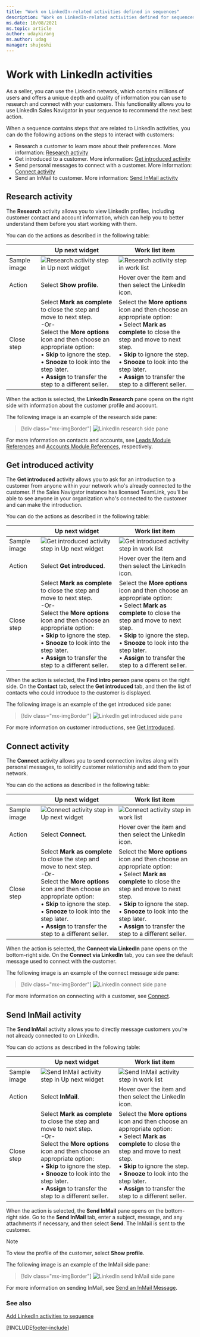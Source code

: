 ```yaml
---
title: "Work on LinkedIn-related activities defined in sequences"
description: "Work on LinkedIn-related activities defined for sequences in sales accelerator to display steps in work list and Up next widget."
ms.date: 10/08/2021
ms.topic: article
author: udaykirang
ms.author: udag
manager: shujoshi
---
```


# Work with LinkedIn activities

As a seller, you can use the LinkedIn network, which contains millions of users and offers a unique depth and quality of information you can use to research and connect with your customers. This functionality allows you to use LinkedIn Sales Navigator in your sequence to recommend the next best action.

When a sequence contains steps that are related to LinkedIn activities, you can do the following actions on the steps to interact with customers:

-	Research a customer to learn more about their preferences. More information: [Research activity](#research-activity)
-	Get introduced to a customer. More information: [Get introduced activity](#get-introduced-activity)
-	Send personal messages to connect with a customer. More information: [Connect activity](#connect-activity)
-	Send an InMail to customer. More information: [Send InMail activity](#send-inmail-activity)

## Research activity

The **Research** activity allows you to view LinkedIn profiles, including customer contact and account information, which can help you to better understand them before you start working with them.

You can do the actions as described in the following table:

|              | Up next widget | Work list item |
|--------------|----------------|----------------|
| Sample image | ![Research activity step in Up next widget](media/sa-linkedin-activity-research-step.png "Research activity step in Up next widget") | ![Research activity step in work list](media/sa-linkedin-activity-research-step-work-list.png "Research activity step in work list")|
| Action | Select **Show profile**. | Hover over the item and then select the LinkedIn icon. |
| Close step | Select **Mark as complete** to close the step and move to next step. <br>-Or-<br>Select the **More options** icon and then choose an appropriate option:<br>•	**Skip** to ignore the step.<br>•	**Snooze** to look into the step later.<br>•	**Assign** to transfer the step to a different seller. | Select the **More options** icon and then choose an appropriate option:<br>•	Select **Mark as complete** to close the step and move to next step.<br>•	**Skip** to ignore the step.<br>•	**Snooze** to look into the step later.<br>•	**Assign** to transfer the step to a different seller. |

When the action is selected, the **LinkedIn Research** pane opens on the right side with information about the customer profile and account. 

The following image is an example of the research side pane:
 
>[!div class="mx-imgBorder"]
>![LinkedIn research side pane](media/sa-linkedin-research-side-pane.png "LinkedIn research side pane")

For more information on contacts and accounts, see [Leads Module References](/linkedin/sales/display-services/leads-screenshots) and [Accounts Module References](/linkedin/sales/display-services/accounts-screenshots), respectively.

## Get introduced activity

The **Get introduced** activity allows you to ask for an introduction to a customer from anyone within your network who's already connected to the customer. If the Sales Navigator instance has licensed TeamLink, you’ll be able to see anyone in your organization who's connected to the customer and can make the introduction.

You can do the actions as described in the following table:

|              | Up next widget | Work list item |
|--------------|----------------|----------------|
| Sample image | ![Get introduced activity step in Up next widget](media/sa-linkedin-activity-get-introduced-step.png "Get introduced activity step in Up next widget") | ![Get introduced activity step in work list](media/sa-linkedin-activity-get-introduced-step-work-list.png "Get introduced activity step in work list")|
| Action | Select **Get introduced**. | Hover over the item and then select the LinkedIn icon. |
| Close step | Select **Mark as complete** to close the step and move to next step. <br>-Or-<br>Select the **More options** icon and then choose an appropriate option:<br>•	**Skip** to ignore the step.<br>•	**Snooze** to look into the step later.<br>•	**Assign** to transfer the step to a different seller. | Select the **More options** icon and then choose an appropriate option:<br>•	Select **Mark as complete** to close the step and move to next step.<br>•	**Skip** to ignore the step.<br>•	**Snooze** to look into the step later.<br>•	**Assign** to transfer the step to a different seller. |

When the action is selected, the **Find intro person** pane opens on the right side. On the **Contact** tab, select the **Get introduced** tab, and then the list of contacts who could introduce to the customer is displayed.  

The following image is an example of the get introduced side pane:

>[!div class="mx-imgBorder"]
>![LinkedIn get introduced side pane](media/sa-linkedin-get-introduced-side-pane.png "LinkedIn get introduced side pane") 

For more information on customer introductions, see [Get Introduced](/linkedin/sales/display-services/leads-screenshots#get-introduced).

## Connect activity

The **Connect** activity allows you to send connection invites along with personal messages, to solidify customer relationship and add them to your network.

You can do the actions as described in the following table:

|              | Up next widget | Work list item |
|--------------|----------------|----------------|
| Sample image | ![Connect activity step in Up next widget](media/sa-linkedin-activity-connect-step.png "Connect activity step in Up next widget") | ![Connect activity step in work list](media/sa-linkedin-activity-connect-step-work-list.png "Connect activity step in work list")|
| Action | Select **Connect**. | Hover over the item and then select the LinkedIn icon. |
| Close step | Select **Mark as complete** to close the step and move to next step. <br>-Or-<br>Select the **More options** icon and then choose an appropriate option:<br>•	**Skip** to ignore the step.<br>•	**Snooze** to look into the step later.<br>•	**Assign** to transfer the step to a different seller. | Select the **More options** icon and then choose an appropriate option:<br>•	Select **Mark as complete** to close the step and move to next step.<br>•	**Skip** to ignore the step.<br>•	**Snooze** to look into the step later.<br>•	**Assign** to transfer the step to a different seller. |

When the action is selected, the **Connect via LinkedIn** pane opens on the bottom-right side. On the **Connect via LinkedIn** tab, you can see the default message used to connect with the customer.

The following image is an example of the connect message side pane:

>[!div class="mx-imgBorder"]
>![LinkedIn connect side pane](media/sa-linkedin-connect-side-pane.png "LinkedIn connect side pane") 

For more information on connecting with a customer, see [Connect](/linkedin/sales/display-services/leads-screenshots#connect).

## Send InMail activity

The **Send InMail** activity allows you to directly message customers you’re not already connected to on LinkedIn.

You can do actions as described in the following table:

|              | Up next widget | Work list item |
|--------------|----------------|----------------|
| Sample image | ![Send InMail activity step in Up next widget](media/sa-linkedin-activity-send-inmail-step.png "Send InMail activity step in Up next widget") | ![Send InMail activity step in work list](media/sa-linkedin-activity-send-inmail-step-work-list.png "Send InMail activity step in work list")|
| Action | Select **InMail**. | Hover over the item and then select the LinkedIn icon. |
| Close step | Select **Mark as complete** to close the step and move to next step. <br>-Or-<br>Select the **More options** icon and then choose an appropriate option:<br>•	**Skip** to ignore the step.<br>•	**Snooze** to look into the step later.<br>•	**Assign** to transfer the step to a different seller. | Select the **More options** icon and then choose an appropriate option:<br>•	Select **Mark as complete** to close the step and move to next step.<br>•	**Skip** to ignore the step.<br>•	**Snooze** to look into the step later.<br>•	**Assign** to transfer the step to a different seller. |

When the action is selected, the **Send InMail** pane opens on the bottom-right side. Go to the **Send InMail** tab, enter a subject, message, and any attachments if necessary, and then select **Send**. The InMail is sent to the customer.

> [!NOTE]
> To view the profile of the customer, select **Show profile**.

The following image is an example of the InMail side pane:

>[!div class="mx-imgBorder"]
>![LinkedIn send InMail side pane](media/sa-linkedin-send-inmail-side-pane.png "LinkedIn send InMail side pane") 
 
For more information on sending InMail, see [Send an InMail Message](https://www.linkedin.com/help/linkedin/answer/437).


### See also

[Add LinkedIn activities to sequence](linkedin-activities-sequence.md)

[!INCLUDE[footer-include](../includes/footer-banner.md)]

